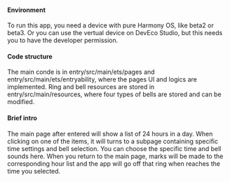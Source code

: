 #### Environment
To run this app, you need a device with pure Harmony OS, like beta2 or beta3. Or you can use the vertual device on DevEco Studio, but this needs you to have the developer permission.

#### Code structure
The main conde is in entry/src/main/ets/pages and  entry/src/main/ets/entryability, where the pages UI and logics are implemented. Ring and bell resources are stored in entry/src/main/resources, where four types of bells are stored and can be modified.

#### Brief intro
The main page after entered will show a list of 24 hours in a day. When clicking on one of the items, it will turns to a subpage containing specific time settings and bell selection. You can choose the specific time and bell sounds here. When you return to the main page, marks will be made to the corresponding hour list and the app will go off that ring when reaches the time you selected.
